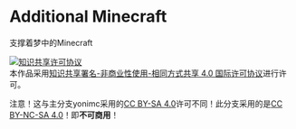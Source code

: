 # Additional Minecraft

支撑着梦中的Minecraft

<a rel="license" href="http://creativecommons.org/licenses/by-nc-sa/4.0/"><img alt="知识共享许可协议" style="border-width:0" src="https://i.creativecommons.org/l/by-nc-sa/4.0/88x31.png" /></a><br />本作品采用<a rel="license" href="http://creativecommons.org/licenses/by-nc-sa/4.0/">知识共享署名-非商业性使用-相同方式共享 4.0 国际许可协议</a>进行许可。

注意！这与主分支yonimc采用的[CC BY-SA 4.0](http://creativecommons.org/licenses/by-sa/4.0/)许可不同！此分支采用的是[CC BY-NC-SA 4.0](http://creativecommons.org/licenses/by-nc-sa/4.0/)！即**不可商用**！
